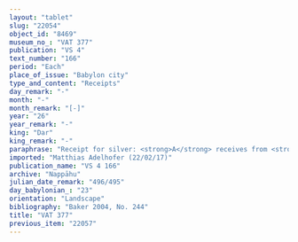 ```yaml
---
layout: "tablet"
slug: "22054"
object_id: "8469"
museum_no_: "VAT 377"
publication: "VS 4"
text_number: "166"
period: "Each"
place_of_issue: "Babylon city"
type_and_content: "Receipts"
day_remark: "-"
month: "-"
month_remark: "[-]"
year: "26"
year_remark: "-"
king: "Dar"
king_remark: "-"
paraphrase: "Receipt for silver: <strong>A</strong> receives from <strong>B</strong> 1 mina of white silver out of the capital and interest from the promissory note (<em>uˀiltu</em>) for 2 minas 12 shekels of cut silver of 1/8 alloy. Each party has taken a copy. 5 witnesses and [the scribe] (Erībāya/Saggilu//[...]). Addendum: <strong>B</strong> is thus clear of the entire [debt].<br /> &nbsp;<br /> <strong><sup>f</sup></strong><strong>A</strong> = <sup>f</sup>&Scaron;inban&acirc;/Arad-Gula//Irˀanni; <strong>B</strong>&nbsp;= Iddin-Bēl/Nab&ucirc;-uṣur&scaron;u//Burāqu<br /> &nbsp;"
imported: "Matthias Adelhofer (22/02/17)"
publication_name: "VS 4 166"
archive: "Nappāhu"
julian_date_remark: "496/495"
day_babylonian_: "23"
orientation: "Landscape"
bibliography: "Baker 2004, No. 244"
title: "VAT 377"
previous_item: "22057"
---
```

